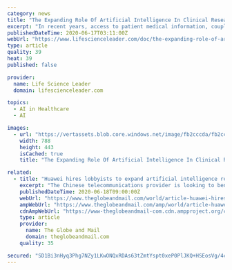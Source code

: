 ```yaml
---
category: news
title: "The Expanding Role Of Artificial Intelligence In Clinical Research"
excerpt: "In recent years, access to patient medical information, coupled with rapid advancements in data analytics tools and technologies, has significantly altered many areas of healthcare, from early-stage discovery and research to patient treatment."
publishedDateTime: 2020-06-17T03:11:00Z
webUrl: "https://www.lifescienceleader.com/doc/the-expanding-role-of-artificial-intelligence-in-clinical-research-0001"
type: article
quality: 39
heat: 39
published: false

provider:
  name: Life Science Leader
  domain: lifescienceleader.com

topics:
  - AI in Healthcare
  - AI

images:
  - url: "https://vertassets.blob.core.windows.net/image/fb2cccda/fb2cccda-ba52-468d-9c54-81672cab0058/istock_1180529694.jpg"
    width: 788
    height: 443
    isCached: true
    title: "The Expanding Role Of Artificial Intelligence In Clinical Research"

related:
  - title: "Huawei hires lobbyists to expand artificial intelligence research in Canada"
    excerpt: "The Chinese telecommunications provider is looking to benefit from Canadian expertise in a branch of computing science vital to tech companies and to China"
    publishedDateTime: 2020-06-18T09:00:00Z
    webUrl: "https://www.theglobeandmail.com/world/article-huawei-hires-lobbyists-to-expand-artificial-intelligence-research-in/"
    ampWebUrl: "https://www.theglobeandmail.com/amp/world/article-huawei-hires-lobbyists-to-expand-artificial-intelligence-research-in/"
    cdnAmpWebUrl: "https://www-theglobeandmail-com.cdn.ampproject.org/c/s/www.theglobeandmail.com/amp/world/article-huawei-hires-lobbyists-to-expand-artificial-intelligence-research-in/"
    type: article
    provider:
      name: The Globe and Mail
      domain: theglobeandmail.com
    quality: 35

secured: "SD1Bi3nHyq3Phg7NZy1LKwONQxRDAs63tZmtYspt0xeP0PlJKQ+HSEosVg/4c2fgLQTHCkZd1ZsNukKA7pWCaV9wAIp9XLOXLnR7K8LvRD/1PwK8Ls1J5so9znDrAOye0xIxusW49knnDAWdmuSK+CW/FC62JESjDrXVN56X8710HJjNwPbAMWC7jePucdB7D/ZV7KoFASyL/wKNpKKU/nfkKJKLZ3gT0shklDPlQT6aLI9xtWjmj18jUG65GB6DSO9tfC1d0Gxrsg+Iol3KhjTMvZspRhScdXcugwT2SdmXEGn6e3DaKwsaDGBxLLbY1P1vB3inFImHDsc1QjkQ6A==;0AiDkOHUaNJLAHNMYQZbPQ=="
---
```


